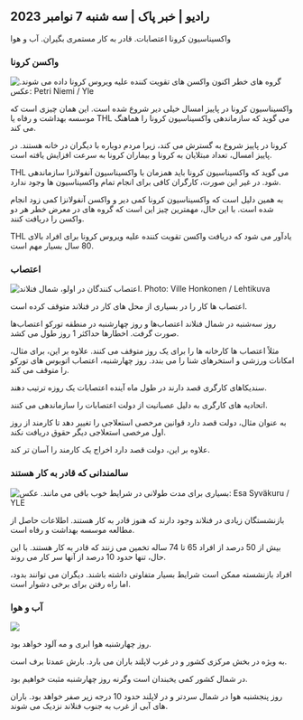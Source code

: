 ## رادیو \| خبر پاک \| سه شنبه 7 نوامبر 2023

واکسیناسیون کرونا اعتصابات. قادر به کار مستمری بگیران. آب و هوا

### واکسن کرونا

![گروه های خطر اکنون واکسن های تقویت کننده علیه ویروس کرونا داده می شوند. عکس: Petri Niemi / Yle](https://images.cdn.yle.fi/image/upload/c_crop,h_2266,w_4027,x_0,y_0/ar_1.777777777777777,c_fill,g_faces,h_1_6100,w/q_auto:eco/f_auto/fl_lossy/v1675253861/39-99789363046bc0166b4)

واکسیناسیون کرونا در پاییز امسال خیلی دیر شروع شده است. این همان چیزی است که موسسه بهداشت و رفاه یا THL می گوید که سازماندهی واکسیناسیون کرونا را هماهنگ می کند.

کرونا در پاییز شروع به گسترش می کند، زیرا مردم دوباره با دیگران در خانه هستند. در پاییز امسال، تعداد مبتلایان به کرونا و بیماران کرونا به سرعت افزایش یافته است.

THL می گوید که واکسیناسیون کرونا باید همزمان با واکسیناسیون آنفولانزا سازماندهی شود. در غیر این صورت، کارگران کافی برای انجام تمام واکسیناسیون ها وجود ندارد.

به همین دلیل است که واکسیناسیون کرونا کمی دیر و واکسن آنفولانزا کمی زود انجام شده است. با این حال، مهمترین چیز این است که گروه های در معرض خطر هر دو واکسن را دریافت کنند.

THL یادآور می شود که دریافت واکسن تقویت کننده علیه ویروس کرونا برای افراد بالای 80 سال بسیار مهم است.

### اعتصاب

![اعتصاب کنندگان در اولو، شمال فنلاند. Photo: Ville Honkonen / Lehtikuva](https://images.cdn.yle.fi/image/upload/c_crop,h_2880,w_5120,x_0,y_533/ar_1.7777777777777777,c_fill,g_faces,h_675,w_1200/dpr_1.0/q_auto:eco/f_auto/fl_lossy/v1699368229/39-11968696549f7933eb81)

اعتصاب ها کار را در بسیاری از محل های کار در فنلاند متوقف کرده است.

روز سه‌شنبه در شمال فنلاند اعتصاب‌ها و روز چهارشنبه در منطقه تورکو اعتصاب‌ها صورت گرفت. اخطارها حداکثر 1 روز طول می کشد.

مثلاً اعتصاب ها کارخانه ها را برای یک روز متوقف می کنند. علاوه بر این، برای مثال، امکانات ورزشی و استخرهای شنا را می بندد. روز چهارشنبه، اعتصاب اتوبوس های تورکو را متوقف می کند.

سندیکاهای کارگری قصد دارند در طول ماه آینده اعتصابات یک روزه ترتیب دهند.

اتحادیه های کارگری به دلیل عصبانیت از دولت اعتصابات را سازماندهی می کنند.

به عنوان مثال، دولت قصد دارد قوانین مرخصی استعلاجی را تغییر دهد تا کارمند از روز اول مرخصی استعلاجی دیگر حقوق دریافت نکند.

علاوه بر این، دولت قصد دارد اخراج یک کارمند را آسان تر کند.

### سالمندانی که قادر به کار هستند

![بسیاری برای مدت طولانی در شرایط خوب باقی می مانند. عکس: Esa Syväkuru / YLE](https://images.cdn.yle.fi/image/upload/c_crop,h_3375,w_6000,x_0,y_47/ar_1.7777777777777777,c_fill,g_5/c_crop,h_3375,w_6000,x_0,y_47/ar_1.7777777777777777,c_fill,g_5/w_100,h_1.q_auto:eco/f_auto/fl_lossy/v1568642672/39-5915475d7f9625891ee)

بازنشستگان زیادی در فنلاند وجود دارند که هنوز قادر به کار هستند. اطلاعات حاصل از مطالعه موسسه بهداشت و رفاه است.

بیش از 50 درصد از افراد 65 تا 74 ساله تخمین می زنند که قادر به کار هستند. با این حال، تنها حدود 10 درصد از آنها سر کار می روند.

افراد بازنشسته ممکن است شرایط بسیار متفاوتی داشته باشند. دیگران می توانند بدود، اما راه رفتن برای برخی دشوار است.

### آب و هوا

![](https://images.cdn.yle.fi/image/upload/c_crop,h_1080,w_1919,x_0,y_0/ar_1.7777777777777777,c_fill,g_faces,h_675,w_1200d/f_auto/fl_lossy/v1699373925/39-1197270654a63406a4f5)

روز چهارشنبه هوا ابری و مه آلود خواهد بود.

به ویژه در بخش مرکزی کشور و در غرب لاپلند باران می بارد. بارش عمدتا برف است.

در شمال کشور کمی یخبندان است وگرنه روز چهارشنبه مثبت خواهیم بود.

روز پنجشنبه هوا در شمال سردتر و در لاپلند حدود 10 درجه زیر صفر خواهد بود. باران های آبی از غرب به جنوب فنلاند نزدیک می شوند.